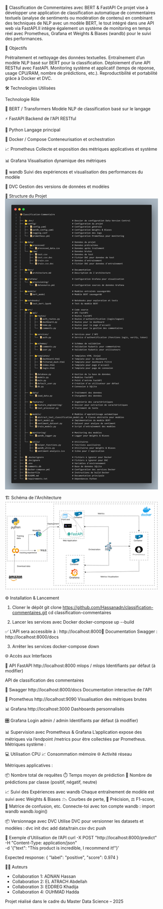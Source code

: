 🧠 Classification de Commentaires avec BERT & FastAPI
Ce projet vise à développer une application de classification automatique de commentaires textuels (analyse de sentiments ou modération de contenu) en combinant des techniques de NLP avec un modèle BERT, le tout intégré dans une API web via FastAPI.Il intègre également un système de monitoring en temps réel avec Prometheus, Grafana et Weights & Biases (wandb) pour le suivi des performances.

📌 Objectifs

Prétraitement et nettoyage des données textuelles.
Entraînement d’un modèle NLP basé sur BERT pour la classification.
Déploiement d’une API RESTful avec FastAPI.
Monitoring système et applicatif (temps de réponse, usage CPU/RAM, nombre de prédictions, etc.).
Reproductibilité et portabilité grâce à Docker et DVC.


🛠️ Technologies Utilisées



Technologie
Rôle



🤖 BERT / Transformers
Modèle NLP de classification basé sur le langage


⚡ FastAPI
Backend de l'API RESTful


🐍 Python
Langage principal


🐳 Docker / Compose
Conteneurisation et orchestration


📈 Prometheus
Collecte et exposition des métriques applicatives et système


📊 Grafana
Visualisation dynamique des métriques


🧪 wandb
Suivi des expériences et visualisation des performances du modèle


🧬 DVC
Gestion des versions de données et modèles



📁 Structure du Projet
![Interface de l'application](/docs/STructure.png)

🏗️ Schéma de l'Architecture
![Interface de l'application](/docs/Project%20Architecture.jpg)

⚙️ Installation & Lancement
1. Cloner le dépôt
git clone https://github.com/Hassanadn/classification-commentaires.git
cd classification-commentaires

2. Lancer les services avec Docker
docker-compose up --build

✅ L'API sera accessible à : http://localhost:8000📄 
Documentation Swagger : http://localhost:8000/docs

3. Arrêter les services
docker-compose down


🌐 Accès aux Interfaces


🧠 API FastAPI
http://localhost:8000
mlops / mlops
Identifiants par défaut (à modifier)

API de classification des commentaires


📄 Swagger
http://localhost:8000/docs
Documentation interactive de l'API


📡 Prometheus
http://localhost:9090
Visualisation des métriques brutes


📊 Grafana
http://localhost:3000
Dashboards personnalisés


🎛️ Grafana Login
admin / admin
Identifiants par défaut (à modifier)



📊 Supervision avec Prometheus & Grafana
L’application expose des métriques via l’endpoint /metrics pour être collectées par Prometheus.
Métriques système :

💻 Utilisation CPU
📈 Consommation mémoire
🌐 Activité réseau

Métriques applicatives :

📦 Nombre total de requêtes
⏱️ Temps moyen de prédiction
🧠 Nombre de prédictions par classe (positif, négatif, neutre)


📈 Suivi des Expériences avec wandb
Chaque entraînement de modèle est suivi avec Weights & Biases :📉 Courbes de perte, 🎯 Précision, ⚖️ F1-score, 🔀 Matrice de confusion, etc.
Connecte-toi avec ton compte wandb :
import wandb
wandb.login()


📦 Versionnage avec DVC
Utilise DVC pour versionner les datasets et modèles :
dvc init
dvc add data/train.csv
dvc push


📮 Exemple d’Utilisation de l’API
curl -X POST "http://localhost:8000/predict" \
  -H "Content-Type: application/json" \
  -d '{"text": "This product is incredible, I recommend it!"}'
  
Expected response:
{
  "label": "positive",
  "score": 0.974
}


👨‍💻 Auteurs

- Collaboration 1: ADNAN Hassan
- Collaboration 2: EL ATRACH Abdellah
- Collaboration 3: EDDREG Khadija
- Collaboration 4: OUHMAD Hadda

Projet réalisé dans le cadre du Master Data Science – 2025
